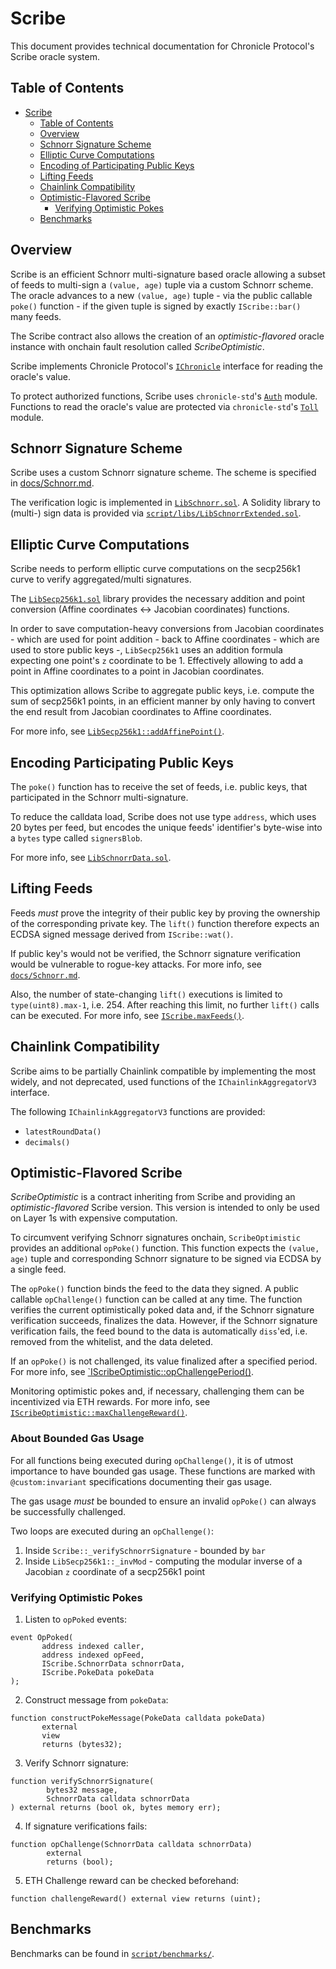 # Scribe

This document provides technical documentation for Chronicle Protocol's Scribe oracle system.


## Table of Contents

- [Scribe](#scribe)
  - [Table of Contents](#table-of-contents)
  - [Overview](#overview)
  - [Schnorr Signature Scheme](#schnorr-signature-scheme)
  - [Elliptic Curve Computations](#elliptic-curve-computations)
  - [Encoding of Participating Public Keys](#encoding-participating-public-keys)
  - [Lifting Feeds](#lifting-feeds)
  - [Chainlink Compatibility](#chainlink-compatibility)
  - [Optimistic-Flavored Scribe](#optimistic-flavored-scribe)
    - [Verifying Optimistic Pokes](#verifying-optimistic-pokes)
  - [Benchmarks](#benchmarks)

## Overview

Scribe is an efficient Schnorr multi-signature based oracle allowing a subset of feeds to multi-sign a `(value, age)` tuple via a custom Schnorr scheme. The oracle advances to a new `(value, age)` tuple - via the public callable `poke()` function - if the given tuple is signed by exactly `IScribe::bar()` many feeds.

The Scribe contract also allows the creation of an _optimistic-flavored_ oracle instance with onchain fault resolution called _ScribeOptimistic_.

Scribe implements Chronicle Protocol's [`IChronicle`](https://github.com/chronicleprotocol/chronicle-std/blob/v1/src/IChronicle.sol) interface for reading the oracle's value.

To protect authorized functions, Scribe uses `chronicle-std`'s [`Auth`](https://github.com/chronicleprotocol/chronicle-std/blob/v1/src/auth/Auth.sol) module. Functions to read the oracle's value are protected via `chronicle-std`'s [`Toll`](https://github.com/chronicleprotocol/chronicle-std/blob/v1/src/toll/Toll.sol) module.


## Schnorr Signature Scheme

Scribe uses a custom Schnorr signature scheme. The scheme is specified in [docs/Schnorr.md](./Schnorr.md).

The verification logic is implemented in [`LibSchnorr.sol`](../src/libs/LibSchnorr.sol). A Solidity library to (multi-) sign data is provided via [`script/libs/LibSchnorrExtended.sol`](../script/libs/LibSchnorrExtended.sol).


## Elliptic Curve Computations

Scribe needs to perform elliptic curve computations on the secp256k1 curve to verify aggregated/multi signatures.

The [`LibSecp256k1.sol`](../src/libs/LibSecp256k1.sol) library provides the necessary addition and point conversion (Affine coordinates <-> Jacobian coordinates) functions.

In order to save computation-heavy conversions from Jacobian coordinates - which are used for point addition - back to Affine coordinates - which are used to store public keys -, `LibSecp256k1` uses an addition formula expecting one point's `z` coordinate to be 1. Effectively allowing to add a point in Affine coordinates to a point in Jacobian coordinates.

This optimization allows Scribe to aggregate public keys, i.e. compute the sum of secp256k1 points, in an efficient manner by only having to convert the end result from Jacobian coordinates to Affine coordinates.

For more info, see [`LibSecp256k1::addAffinePoint()`](../src/libs/LibSecp256k1.sol).


## Encoding Participating Public Keys

The `poke()` function has to receive the set of feeds, i.e. public keys, that participated in the Schnorr multi-signature.

To reduce the calldata load, Scribe does not use type `address`, which uses 20 bytes per feed, but encodes the unique feeds' identifier's byte-wise into a `bytes` type called `signersBlob`.

For more info, see [`LibSchnorrData.sol`](../src/libs/LibSchnorrData.sol).


## Lifting Feeds

Feeds _must_ prove the integrity of their public key by proving the ownership of the corresponding private key. The `lift()` function therefore expects an ECDSA signed message derived from `IScribe::wat()`.

If public key's would not be verified, the Schnorr signature verification would be vulnerable to rogue-key attacks. For more info, see [`docs/Schnorr.md`](./Schnorr.md#key-aggregation-for-multisignatures).

Also, the number of state-changing `lift()` executions is limited to `type(uint8).max-1`, i.e. 254. After reaching this limit, no further `lift()` calls can be executed. For more info, see [`IScribe.maxFeeds()`](../src/IScribe.sol).


## Chainlink Compatibility

Scribe aims to be partially Chainlink compatible by implementing the most widely, and not deprecated, used functions of the `IChainlinkAggregatorV3` interface.

The following `IChainlinkAggregatorV3` functions are provided:
- `latestRoundData()`
- `decimals()`


## Optimistic-Flavored Scribe

_ScribeOptimistic_ is a contract inheriting from Scribe and providing an _optimistic-flavored_ Scribe version. This version is intended to only be used on Layer 1s with expensive computation.

To circumvent verifying Schnorr signatures onchain, `ScribeOptimistic` provides an additional `opPoke()` function. This function expects the `(value, age)` tuple and corresponding Schnorr signature to be signed via ECDSA by a single feed.

The `opPoke()` function binds the feed to the data they signed. A public callable `opChallenge()` function can be called at any time. The function verifies the current optimistically poked data and, if the Schnorr signature verification succeeds, finalizes the data. However, if the Schnorr signature verification fails, the feed bound to the data is automatically `diss`'ed, i.e. removed from the whitelist, and the data deleted.

If an `opPoke()` is not challenged, its value finalized after a specified period. For more info, see [`IScribeOptimistic::opChallengePeriod()](../src/IScribeOptimistic.sol).

Monitoring optimistic pokes and, if necessary, challenging them can be incentivized via ETH rewards. For more info, see [`IScribeOptimistic::maxChallengeReward()`](../src/IScribeOptimistic.sol).


### About Bounded Gas Usage

For all functions being executed during `opChallenge()`, it is of utmost importance to have bounded gas usage. These functions are marked with `@custom:invariant` specifications documenting their gas usage.

The gas usage _must_ be bounded to ensure an invalid `opPoke()` can always be successfully challenged.

Two loops are executed during an `opChallenge()`:
1. Inside `Scribe::_verifySchnorrSignature` - bounded by `bar`
2. Inside `LibSecp256k1::_invMod` - computing the modular inverse of a Jacobian `z` coordinate of a secp256k1 point


### Verifying Optimistic Pokes

1. Listen to `opPoked` events:
```solidity
event OpPoked(
       address indexed caller,
       address indexed opFeed,
       IScribe.SchnorrData schnorrData,
       IScribe.PokeData pokeData
);
```

2. Construct message from `pokeData`:
```solidity
function constructPokeMessage(PokeData calldata pokeData)
       external
       view
       returns (bytes32);
```

3. Verify Schnorr signature:
```solidity
function verifySchnorrSignature(
        bytes32 message,
        SchnorrData calldata schnorrData
) external returns (bool ok, bytes memory err);
```

4. If signature verifications fails:
```solidity
function opChallenge(SchnorrData calldata schnorrData)
        external
        returns (bool);
```

5. ETH Challenge reward can be checked beforehand:
```solidity
function challengeReward() external view returns (uint);
```

## Benchmarks

Benchmarks can be found in [`script/benchmarks/`](../script/benchmarks/).
